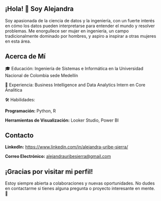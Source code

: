 ## ¡Hola! 👋 Soy Alejandra

Soy apasionada de la ciencia de datos y la ingeniería, con un fuerte interés en cómo los datos pueden interpretarse para entender el mundo y resolver problemas. Me enorgullece ser mujer en ingeniería, un campo tradicionalmente dominado por hombres, y aspiro a inspirar a otras mujeres en esta área.

## Acerca de Mí

🎓 Educación: Ingeniería de Sistemas e Informática en la Universidad Nacional de Colombia sede Medellín

💼 Experiencia: Business Intelligence and Data Analytics Intern en Core Analitica

🛠️ Habilidades:

**Programación:** Python, R

**Herramientas de Visualización:** Looker Studio, Power BI

## Contacto

**LinkedIn:** https://www.linkedin.com/in/alejandra-uribe-sierra/

**Correo Electrónico:** alejandrauribesierra@gmail.com

## ¡Gracias por visitar mi perfil!

Estoy siempre abierta a colaboraciones y nuevas oportunidades. No dudes en contactarme si tienes alguna pregunta o proyecto interesante en mente. 🚀
<!--

- 🔭 I’m currently working on ...
- 🌱 I’m currently learning ...
- 💬 Ask me about ...
- 📫 How to reach me: ...
- ⚡ Fun fact: ...
-->
